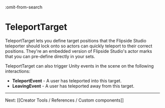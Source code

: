 :omit-from-search

# TeleportTarget

TeleportTarget lets you define target positions that the Flipside Studio teleporter should lock onto so actors can quickly teleport to their correct positions. They're an embedded version of Flipside Studio's actor marks that you can pre-define directly in your sets.

TeleportTarget can also trigger Unity events in the scene on the following interactions:

* **TeleportEvent** - A user has teleported into this target.
* **LeavingEvent** - A user has teleported away from this target.

---

Next: [[Creator Tools / References / Custom components]]
